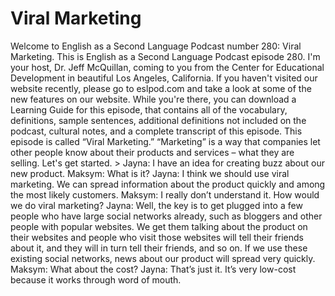 # Viral Marketing

Welcome to English as a Second Language Podcast number 280: Viral Marketing.  This is English as a Second Language Podcast episode 280.  I'm your host, Dr. Jeff McQuillan, coming to you from the Center for Educational Development in beautiful Los Angeles, California.  If you haven't visited our website recently, please go to eslpod.com and take a look at some of the new features on our website.  While you're there, you can download a Learning Guide for this episode, that contains all of the vocabulary, definitions, sample sentences, additional definitions not included on the podcast, cultural notes, and a complete transcript of this episode.  This episode is called “Viral Marketing.”  “Marketing” is a way that companies let other people know about their products and services – what they are selling.  Let's get started.  > Jayna:  I have an idea for creating buzz about our new product.    Maksym:  What is it?  Jayna:  I think we should use viral marketing.  We can spread information about the product quickly and among the most likely customers.  Maksym:  I really don’t understand it.  How would we do viral marketing?    Jayna:  Well, the key is to get plugged into a few people who have large social networks already, such as bloggers and other people with popular websites.  We get them talking about the product on their websites and people who visit those websites will tell their friends about it, and they will in turn tell their friends, and so on.  If we use these existing social networks, news about our product will spread very quickly.    Maksym:  What about the cost?  Jayna:  That’s just it.  It’s very low-cost because it works through word of mouth. 